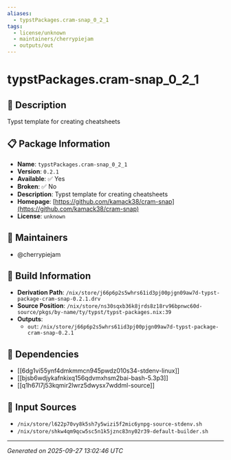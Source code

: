 ```yaml
---
aliases:
  - typstPackages.cram-snap_0_2_1
tags:
  - license/unknown
  - maintainers/cherrypiejam
  - outputs/out
---
```


# typstPackages.cram-snap_0_2_1

## 📝 Description

Typst template for creating cheatsheets

## 📋 Package Information

- **Name**: `typstPackages.cram-snap_0_2_1`
- **Version**: `0.2.1`
- **Available**: ✅ Yes
- **Broken**: ✅ No
- **Description**: Typst template for creating cheatsheets
- **Homepage**: [https://github.com/kamack38/cram-snap](https://github.com/kamack38/cram-snap)
- **License**: `unknown`
## 👥 Maintainers

- @cherrypiejam


## 🔧 Build Information

- **Derivation Path**: `/nix/store/j66p6p2s5whrs61id3pj00pjgn09aw7d-typst-package-cram-snap-0.2.1.drv`
- **Source Position**: `/nix/store/ns30sqxb36k8jrds8z18rv96bpnwc60d-source/pkgs/by-name/ty/typst/typst-packages.nix:39`
- **Outputs**:
  - `out`:  `/nix/store/j66p6p2s5whrs61id3pj00pjgn09aw7d-typst-package-cram-snap-0.2.1`

## 🔗 Dependencies

- [[6dg1vi55ynf4dmkmmcn945pwdz010s34-stdenv-linux]]
- [[bjsb6wdjykafnkixq156qdvmxhsm2bai-bash-5.3p3]]
- [[q1h67l7j53kqmir2lwrz5dwysx7wddml-source]]

## 📁 Input Sources

- `/nix/store/l622p70vy8k5sh7y5wizi5f2mic6ynpg-source-stdenv.sh`
- `/nix/store/shkw4qm9qcw5sc5n1k5jznc83ny02r39-default-builder.sh`

---
*Generated on 2025-09-27 13:02:46 UTC*
